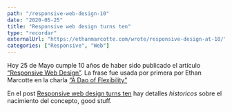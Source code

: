 ```yaml
---
path: "/responsive-web-design-10"
date: "2020-05-25"
title: "Responsive web design turns ten"
type: "recordar"
externalUrl: "https://ethanmarcotte.com/wrote/responsive-design-at-10/"
categories: ["Responsive", "Web"]
---
```


Hoy 25 de Mayo cumple 10 años de haber sido publicado el art&iacute;culo [“Responsive Web Design”](https://alistapart.com/article/responsive-web-design/). La frase fue usada por primera por Ethan Marcotte en la charla [“A Dao of Flexibility”](https://vimeo.com/34662135)

En el post [Responsive web design turns ten](https://ethanmarcotte.com/wrote/responsive-design-at-10/) hay detalles _historicos_ sobre el nacimiento del concepto, good stuff.
